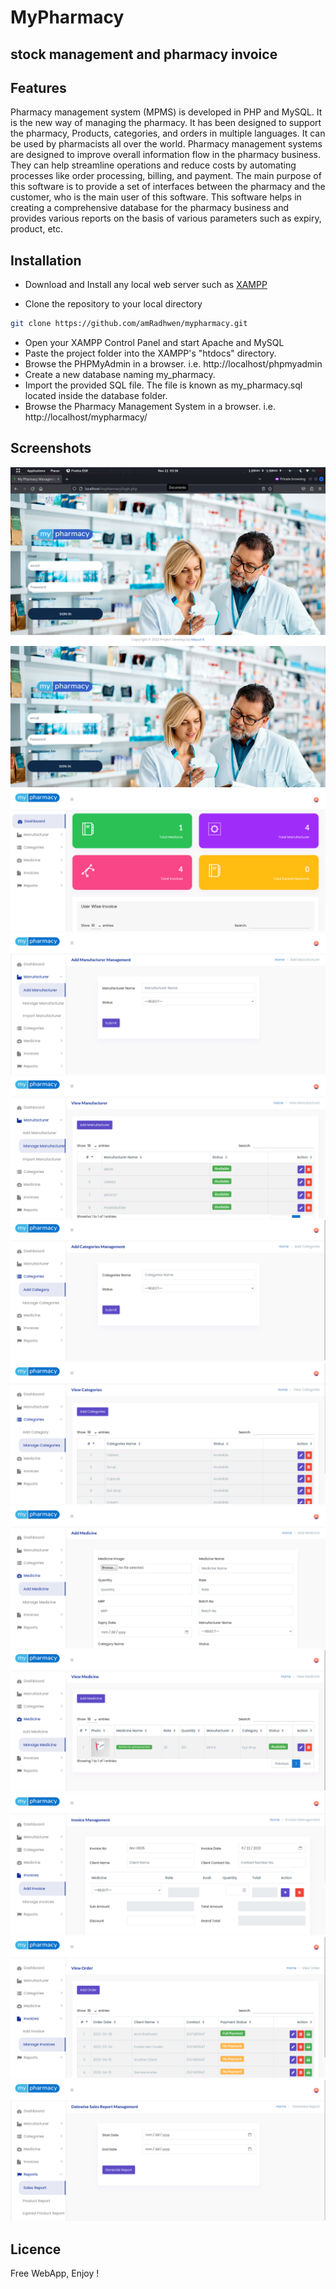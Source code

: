 # MyPharmacy
## stock management and pharmacy invoice



## Features

Pharmacy management system (MPMS) is developed in PHP and MySQL. It is the new way of managing the pharmacy. It has been designed to support the pharmacy, Products, categories, and orders in multiple languages. It can be used by pharmacists all over the world. Pharmacy management systems are designed to improve overall information flow in the pharmacy business. 
They can help streamline operations and reduce costs by automating processes like order processing, billing, and payment. The main purpose of this software is to provide a set of interfaces between the pharmacy and the customer, who is the main user of this software. This software helps in creating a comprehensive database for the pharmacy business and provides various reports on the basis of various parameters such as expiry, product, etc.

## Installation

 - Download and Install any local web server such as [XAMPP]("https://www.apachefriends.org/fr/index.html")

- Clone the repository to your local directory

```sh
git clone https://github.com/amRadhwen/mypharmacy.git
```
- Open your XAMPP Control Panel and start Apache and MySQL
- Paste the project folder into the XAMPP's "htdocs" directory.
- Browse the PHPMyAdmin in a browser. i.e. http://localhost/phpmyadmin
- Create a new database naming my_pharmacy.
- Import the provided SQL file. The file is known as my_pharmacy.sql located inside the database folder.
- Browse the Pharmacy Management System in a browser. i.e. http://localhost/mypharmacy/

## Screenshots
![screenshot](./screenshots/1.png)
![screenshot](./screenshots/2.png)
![screenshot](./screenshots/3.png)
![screenshot](./screenshots/4.png)
![screenshot](./screenshots/5.png)
![screenshot](./screenshots/6.png)
![screenshot](./screenshots/7.png)
![screenshot](./screenshots/8.png)
![screenshot](./screenshots/9.png)
![screenshot](./screenshots/10.png)
![screenshot](./screenshots/11.png)
![screenshot](./screenshots/12.png)

## Licence
Free WebApp, Enjoy !
